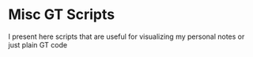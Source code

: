 # Misc GT Scripts

I present here scripts that are useful for visualizing my personal
notes or just plain GT code
